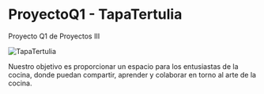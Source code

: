 # ProyectoQ1 - TapaTertulia

Proyecto Q1 de Proyectos III

![TapaTertulia](https://i.ibb.co/QHBVchB/DALL-E-2023-10-14-12-37-38-Logo-design-for-Tapa-Tertulia-A-silhouette-of-a-majestic-bull-standing-pr.png)

Nuestro objetivo es proporcionar un espacio para los entusiastas de la cocina, donde puedan compartir, aprender y colaborar en torno al arte de la cocina.
